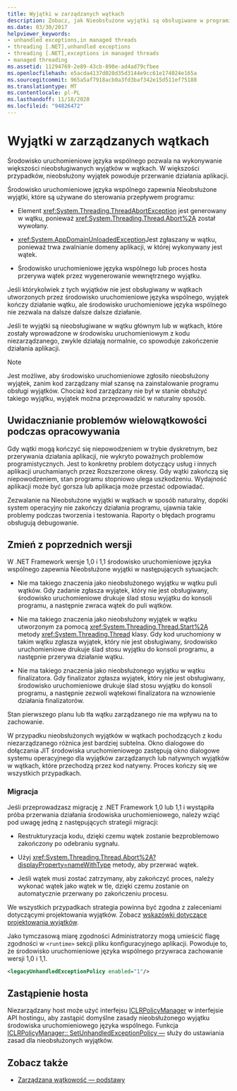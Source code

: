 ```yaml
---
title: Wyjątki w zarządzanych wątkach
description: Zobacz, jak Nieobsłużone wyjątki są obsługiwane w programie .NET. Większość nieobsłużonych wyjątków wątku działa naturalnie i prowadzić do zakończenia działania aplikacji.
ms.date: 03/30/2017
helpviewer_keywords:
- unhandled exceptions,in managed threads
- threading [.NET],unhandled exceptions
- threading [.NET],exceptions in managed threads
- managed threading
ms.assetid: 11294769-2e89-43cb-890e-ad4ad79cfbee
ms.openlocfilehash: e5acda4137d020d35d3144e9cc61e174024e165a
ms.sourcegitcommit: 965a5af7918acb0a3fd3baf342e15d511ef75188
ms.translationtype: MT
ms.contentlocale: pl-PL
ms.lasthandoff: 11/18/2020
ms.locfileid: "94826472"
---
```

# <a name="exceptions-in-managed-threads"></a>Wyjątki w zarządzanych wątkach

Środowisko uruchomieniowe języka wspólnego pozwala na wykonywanie większości nieobsługiwanych wyjątków w wątkach. W większości przypadków, nieobsłużony wyjątek powoduje przerwanie działania aplikacji.
  
Środowisko uruchomieniowe języka wspólnego zapewnia Nieobsłużone wyjątki, które są używane do sterowania przepływem programu:  
  
- Element <xref:System.Threading.ThreadAbortException> jest generowany w wątku, ponieważ <xref:System.Threading.Thread.Abort%2A> został wywołany.  
  
- <xref:System.AppDomainUnloadedException>Jest zgłaszany w wątku, ponieważ trwa zwalnianie domeny aplikacji, w której wykonywany jest wątek.  
  
- Środowisko uruchomieniowe języka wspólnego lub proces hosta przerywa wątek przez wygenerowanie wewnętrznego wyjątku.  
  
 Jeśli którykolwiek z tych wyjątków nie jest obsługiwany w wątkach utworzonych przez środowisko uruchomieniowe języka wspólnego, wyjątek kończy działanie wątku, ale środowisko uruchomieniowe języka wspólnego nie zezwala na dalsze dalsze dalsze działanie.  
  
 Jeśli te wyjątki są nieobsługiwane w wątku głównym lub w wątkach, które zostały wprowadzone w środowisku uruchomieniowym z kodu niezarządzanego, zwykle działają normalnie, co spowoduje zakończenie działania aplikacji.  
  
> [!NOTE]
> Jest możliwe, aby środowisko uruchomieniowe zgłosiło nieobsłużony wyjątek, zanim kod zarządzany miał szansę na zainstalowanie programu obsługi wyjątków. Chociaż kod zarządzany nie był w stanie obsłużyć takiego wyjątku, wyjątek można przeprowadzić w naturalny sposób.  
  
## <a name="exposing-threading-problems-during-development"></a>Uwidacznianie problemów wielowątkowości podczas opracowywania  
 Gdy wątki mogą kończyć się niepowodzeniem w trybie dyskretnym, bez przerywania działania aplikacji, nie wykryto poważnych problemów programistycznych. Jest to konkretny problem dotyczący usług i innych aplikacji uruchamianych przez Rozszerzone okresy. Gdy wątki zakończą się niepowodzeniem, stan programu stopniowo ulega uszkodzeniu. Wydajność aplikacji może być gorsza lub aplikacja może przestać odpowiadać.  
  
 Zezwalanie na Nieobsłużone wyjątki w wątkach w sposób naturalny, dopóki system operacyjny nie zakończy działania programu, ujawnia takie problemy podczas tworzenia i testowania. Raporty o błędach programu obsługują debugowanie.  
  
## <a name="change-from-previous-versions"></a>Zmień z poprzednich wersji

W .NET Framework wersje 1,0 i 1,1 środowisko uruchomieniowe języka wspólnego zapewnia Nieobsłużone wyjątki w następujących sytuacjach:  
  
- Nie ma takiego znaczenia jako nieobsłużonego wyjątku w wątku puli wątków. Gdy zadanie zgłasza wyjątek, który nie jest obsługiwany, środowisko uruchomieniowe drukuje ślad stosu wyjątku do konsoli programu, a następnie zwraca wątek do puli wątków.  
  
- Nie ma takiego znaczenia jako nieobsłużony wyjątek w wątku utworzonym za pomocą <xref:System.Threading.Thread.Start%2A> metody <xref:System.Threading.Thread> klasy. Gdy kod uruchomiony w takim wątku zgłasza wyjątek, który nie jest obsługiwany, środowisko uruchomieniowe drukuje ślad stosu wyjątku do konsoli programu, a następnie przerywa działanie wątku.  
  
- Nie ma takiego znaczenia jako nieobsłużonego wyjątku w wątku finalizatora. Gdy finalizator zgłasza wyjątek, który nie jest obsługiwany, środowisko uruchomieniowe drukuje ślad stosu wyjątku do konsoli programu, a następnie zezwoli wątekowi finalizatora na wznowienie działania finalizatorów.  
  
 Stan pierwszego planu lub tła wątku zarządzanego nie ma wpływu na to zachowanie.  
  
 W przypadku nieobsłużonych wyjątków w wątkach pochodzących z kodu niezarządzanego różnica jest bardziej subtelna. Okno dialogowe do dołączania JIT środowiska uruchomieniowego zastępują okno dialogowe systemu operacyjnego dla wyjątków zarządzanych lub natywnych wyjątków w wątkach, które przechodzą przez kod natywny. Proces kończy się we wszystkich przypadkach.

### <a name="migration"></a>Migracja

Jeśli przeprowadzasz migrację z .NET Framework 1,0 lub 1,1 i wystąpiła próba przerwania działania środowiska uruchomieniowego, należy wziąć pod uwagę jedną z następujących strategii migracji:  
  
- Restrukturyzacja kodu, dzięki czemu wątek zostanie bezproblemowo zakończony po odebraniu sygnału.  
  
- Użyj <xref:System.Threading.Thread.Abort%2A?displayProperty=nameWithType> metody, aby przerwać wątek.  
  
- Jeśli wątek musi zostać zatrzymany, aby zakończyć proces, należy wykonać wątek jako wątek w tle, dzięki czemu zostanie on automatycznie przerwany po zakończeniu procesu.  
  
We wszystkich przypadkach strategia powinna być zgodna z zaleceniami dotyczącymi projektowania wyjątków. Zobacz [wskazówki dotyczące projektowania wyjątków](../design-guidelines/exceptions.md).  
  
Jako tymczasową miarę zgodności Administratorzy mogą umieścić flagę zgodności w `<runtime>` sekcji pliku konfiguracyjnego aplikacji. Powoduje to, że środowisko uruchomieniowe języka wspólnego przywraca zachowanie wersji 1,0 i 1,1.  
  
```xml  
<legacyUnhandledExceptionPolicy enabled="1"/>  
```  
  
## <a name="host-override"></a>Zastąpienie hosta

Niezarządzany host może użyć interfejsu [ICLRPolicyManager](../../framework/unmanaged-api/hosting/iclrpolicymanager-interface.md) w interfejsie API hostingu, aby zastąpić domyślne zasady nieobsłużonego wyjątku środowiska uruchomieniowego języka wspólnego. Funkcja [ICLRPolicyManager:: SetUnhandledExceptionPolicy —](../../framework/unmanaged-api/hosting/iclrpolicymanager-setunhandledexceptionpolicy-method.md) służy do ustawiania zasad dla nieobsłużonych wyjątków.  
  
## <a name="see-also"></a>Zobacz także

- [Zarządzana wątkowość — podstawy](managed-threading-basics.md)
